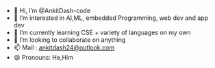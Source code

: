 - 👋 Hi, I’m @AnkitDash-code
- 👀 I’m interested in AI,ML, embedded Programming, web dev and app dev
- 🌱 I’m currently learning CSE + variety of languages on my own
- 💞️ I’m looking to collaborate on anything
- 📫 Mail : ankitdash24@outlook.com
- 😄 Pronouns: He,Him

<!---
AnkitDash-code/AnkitDash-code is a ✨ special ✨ repository because its `README.md` (this file) appears on your GitHub profile.
You can click the Preview link to take a look at your changes.
--->
